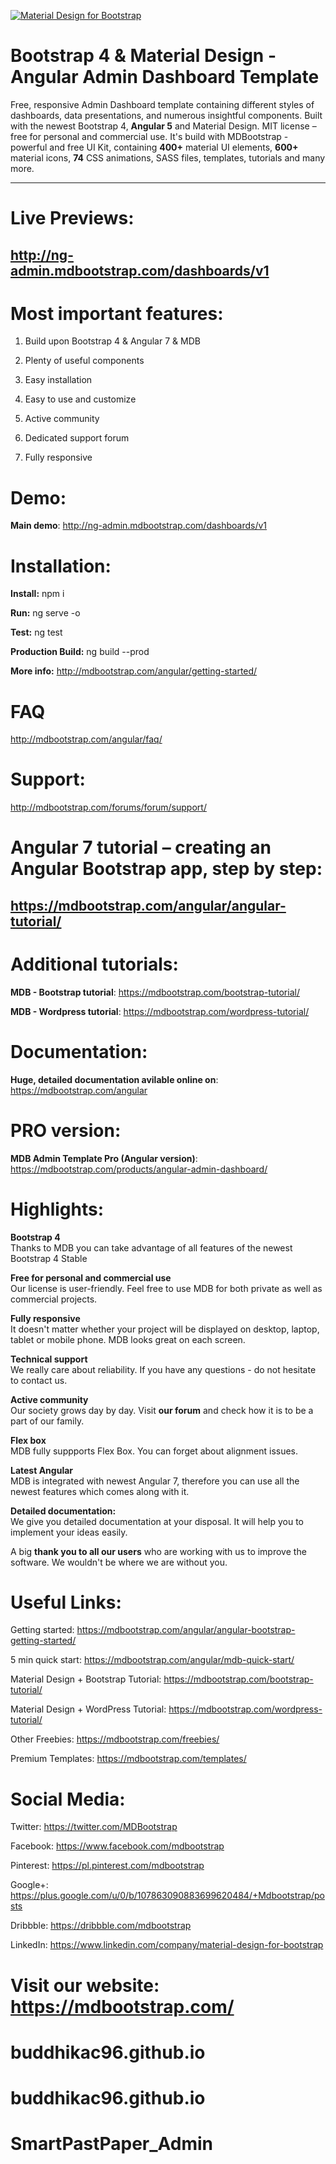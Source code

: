 [![Material Design for Bootstrap](https://mdbootstrap.com/wp-content/uploads/2018/03/admin-angular.png)](https://mdbootstrap.com/freebies/angular-admin-dashboard-template-angular-5-material-design/)

# Bootstrap 4 & Material Design - Angular Admin Dashboard Template

Free, responsive Admin Dashboard template containing different styles of dashboards, data presentations, and numerous insightful components. Built with the newest Bootstrap 4, **Angular 5** and Material Design. MIT license – free for personal and commercial use. It's build with MDBootstrap - powerful and free UI Kit, containing **400+** material UI elements, **600+** material icons, **74** CSS animations, SASS files, templates, tutorials and many more.

________

# Live Previews: 
## http://ng-admin.mdbootstrap.com/dashboards/v1

# Most important features:

1. Build upon Bootstrap 4 & Angular 7 & MDB

2. Plenty of useful components

3. Easy installation

4. Easy to use and customize

5. Active community

6. Dedicated support forum

7. Fully responsive

# Demo:  
**Main demo**: http://ng-admin.mdbootstrap.com/dashboards/v1

# Installation:

**Install:** 
npm i

**Run:**
ng serve -o

**Test:**
ng test 

**Production Build:**
ng build --prod

**More info:**
http://mdbootstrap.com/angular/getting-started/

# FAQ
http://mdbootstrap.com/angular/faq/

# Support:
http://mdbootstrap.com/forums/forum/support/


# Angular 7 tutorial – creating an Angular Bootstrap app, step by step:
## https://mdbootstrap.com/angular/angular-tutorial/

# Additional tutorials:

**MDB - Bootstrap tutorial**: https://mdbootstrap.com/bootstrap-tutorial/

**MDB - Wordpress tutorial**: https://mdbootstrap.com/wordpress-tutorial/

# Documentation:

**Huge, detailed documentation avilable online on**: https://mdbootstrap.com/angular

# PRO version:

**MDB Admin Template Pro (Angular version)**: https://mdbootstrap.com/products/angular-admin-dashboard/

# Highlights:  
**Bootstrap 4**  
Thanks to MDB you can take advantage of all features of the newest Bootstrap 4 Stable

**Free for personal and commercial use**  
Our license is user-friendly. Feel free to use MDB for both private as well as commercial projects.   

**Fully responsive**  
It doesn't matter whether your project will be displayed on desktop, laptop, tablet or mobile phone. MDB looks great on each screen.

**Technical support**  
We really care about reliability. If you have any questions - do not hesitate to contact us.  

**Active community**  
Our society grows day by day. Visit **our forum** and check how it is to be a part of our family.  

**Flex box**  
MDB fully suppports Flex Box. You can forget about alignment issues.  

**Latest Angular**  
MDB is integrated with newest Angular 7, therefore you can use all the newest features which comes along with it.  

**Detailed documentation:**  
We give you detailed documentation at your disposal. It will help you to implement your ideas easily.  

A big **thank you to all our users** who are working with us to improve the software. We wouldn't be where we are without you.  

# Useful Links:  

Getting started: https://mdbootstrap.com/angular/angular-bootstrap-getting-started/

5 min quick start: https://mdbootstrap.com/angular/mdb-quick-start/  

Material Design + Bootstrap Tutorial: https://mdbootstrap.com/bootstrap-tutorial/  

Material Design + WordPress Tutorial: https://mdbootstrap.com/wordpress-tutorial/  

Other Freebies: https://mdbootstrap.com/freebies/  

Premium Templates: https://mdbootstrap.com/templates/  


# Social Media:  

Twitter: https://twitter.com/MDBootstrap  

Facebook: https://www.facebook.com/mdbootstrap  

Pinterest: https://pl.pinterest.com/mdbootstrap 

Google+: https://plus.google.com/u/0/b/107863090883699620484/+Mdbootstrap/posts  

Dribbble: https://dribbble.com/mdbootstrap

LinkedIn: https://www.linkedin.com/company/material-design-for-bootstrap

# Visit our website: https://mdbootstrap.com/
# buddhikac96.github.io
# buddhikac96.github.io
# SmartPastPaper_Admin
